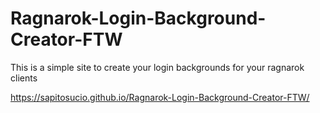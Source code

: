# Ragnarok-Login-Background-Creator-FTW
This is a simple site to create your login backgrounds for your ragnarok clients

https://sapitosucio.github.io/Ragnarok-Login-Background-Creator-FTW/

